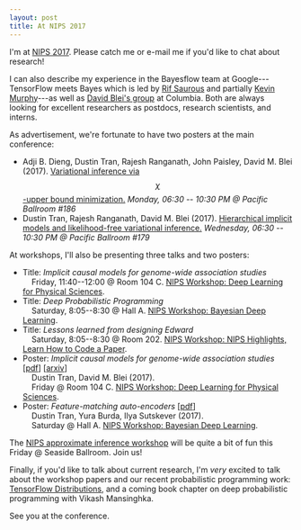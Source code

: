 ```yaml
---
layout: post
title: At NIPS 2017
---
```


I'm at [NIPS 2017](https://nips.cc/Conferences/2017/).
Please catch me or e-mail me if you'd like to chat about research!
<!-- Especially if it's about probabilistic programming, variational -->
<!-- inference, or recent work.                                      -->
I can also describe my experience in
the Bayesflow team at Google---TensorFlow meets Bayes which is led by [Rif
Saurous](https://research.google.com/pubs/105197.html) and partially
[Kevin Murphy](https://research.google.com/pubs/KevinMurphy.html)---as
well as [David Blei's group](http://www.cs.columbia.edu/~blei) at
Columbia.  Both are always looking for excellent researchers as
postdocs, research scientists, and interns.

As advertisement, we're fortunate to have two posters at the main conference:

+  Adji B. Dieng, Dustin Tran, Rajesh Ranganath, John Paisley, David
   M. Blei (2017).
   [Variational inference via $$\chi$$ -upper bound
   minimization.](http://papers.nips.cc/paper/6866-variational-inference-via-chi-upper-bound-minimization)
    _Monday, 06:30 -- 10:30 PM @ Pacific Ballroom #186_
+ Dustin Tran, Rajesh Ranganath, David M. Blei (2017).
   [Hierarchical implicit models and likelihood-free variational
   inference.](http://papers.nips.cc/paper/7136-hierarchical-implicit-models-and-likelihood-free-variational-inference)
   _Wednesday, 06:30 -- 10:30 PM @ Pacific Ballroom #179_

At workshops, I'll also be presenting three talks and two posters:

+ Title: _Implicit causal models for genome-wide association studies_<br>&nbsp;&nbsp;&nbsp;
  Friday, 11:40--12:00 @ Room 104 C. [NIPS Workshop: Deep Learning for Physical Sciences](https://dl4physicalsciences.github.io).
+ Title: _Deep Probabilistic Programming_<br>&nbsp;&nbsp;&nbsp;
  Saturday, 8:05--8:30 @ Hall A. [NIPS Workshop: Bayesian Deep Learning](http://bayesiandeeplearning.org).
+ Title: _Lessons learned from designing Edward_<br>&nbsp;&nbsp;&nbsp;
  Saturday, 8:05--8:30 @ Room 202. [NIPS Workshop: NIPS Highlights, Learn How to Code a Paper](https://mltrain.cc/events/nips-highlights-learn-how-to-code-a-paper-with-state-of-the-art-frameworks/).
+ Poster: _Implicit causal models for genome-wide association studies_ \[[pdf](https://dl4physicalsciences.github.io/files/nips_dlps_2017_14.pdf)\] \[[arxiv](https://arxiv.org/abs/1710.10742)\] <br>&nbsp;&nbsp;&nbsp;
  Dustin Tran, David M. Blei (2017).<br>&nbsp;&nbsp;&nbsp;
  Friday @ Room 104 C. [NIPS Workshop: Deep Learning for Physical Sciences](https://dl4physicalsciences.github.io).
+ Poster: _Feature-matching auto-encoders_  \[[pdf](http://bayesiandeeplearning.org/2017/papers/58.pdf)\]<br>&nbsp;&nbsp;&nbsp;
  Dustin Tran, Yura Burda, Ilya Sutskever (2017).<br>&nbsp;&nbsp;&nbsp;
  Saturday @ Hall A. [NIPS Workshop: Bayesian Deep Learning](http://bayesiandeeplearning.org).

The [NIPS approximate inference workshop](http://approximateinference.org) will be quite a bit of fun this Friday @ Seaside Ballroom. Join us!

Finally, if you'd like to talk about current research, I'm _very_
excited to talk about the workshop papers and our recent probabilistic
programming work: [TensorFlow Distributions](https://arxiv.org/abs/1711.10604), and a coming book chapter on deep probabilistic programming with Vikash Mansinghka.

<!-- + Joshua V. Dillon, Ian Langmore, Dustin Tran, Eugene Brevdo, Srinivas Vasudevan, Dave Moore, Brian Patton, Alex Alemi, Matt Hoffman, Rif A. Saurous (2017). -->
<!--   _TensorFlow Distributions_.                                                                                                                                -->
<!--   \[[arxiv](https://arxiv.org/abs/1711.10604)\]                                                                                                              -->

<!-- Vikash Mansinghka and I have been writing a book chapter on     -->
<!-- probabilistic programming for deep generative models. Expect it -->
<!-- out within coming weeks.                                        -->

See you at the conference.
